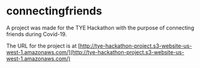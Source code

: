 # connectingfriends
A project was made for the TYE Hackathon with the purpose of connecting friends during Covid-19.

The URL for the project is at [http://tye-hackathon-project.s3-website-us-west-1.amazonaws.com/](http://tye-hackathon-project.s3-website-us-west-1.amazonaws.com/)
